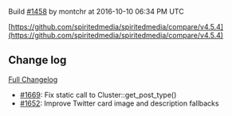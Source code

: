 Build [#1458](https://circleci.com/gh/spiritedmedia/spiritedmedia/1458) by montchr at 2016-10-10 06:34 PM UTC

[https://github.com/spiritedmedia/spiritedmedia/compare/v4.5.4](https://github.com/spiritedmedia/spiritedmedia/compare/v4.5.4)
## Change log
[Full Changelog](https://github.com/spiritedmedia/spiritedmedia/compare/v4.5.3...v4.5.4)

 - [#1669](https://github.com/spiritedmedia/spiritedmedia/pull/1669): Fix static call to Cluster::get_post_type()
 - [#1652](https://github.com/spiritedmedia/spiritedmedia/pull/1652): Improve Twitter card image and description fallbacks

